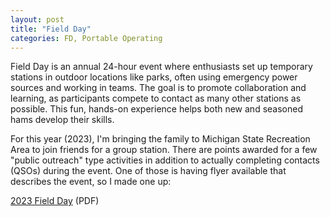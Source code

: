 ```yaml
---
layout: post
title: "Field Day"
categories: FD, Portable Operating 
---
```


Field Day is an annual 24-hour event where enthusiasts set up temporary stations in outdoor locations like parks, often using emergency power sources and working in teams. The goal is to promote collaboration and learning, as participants compete to contact as many other stations as possible. This fun, hands-on experience helps both new and seasoned hams develop their skills.

For this year (2023), I'm bringing the family to Michigan State Recreation Area to join friends for a group station. 
There are points awarded for a few "public outreach" type activities in addition to actually completing contacts (QSOs) during the event. 
One of those is having flyer available that describes the event, so I made one up:

[2023 Field Day](/assets/doc/FD_Flyer.pdf) (PDF)

